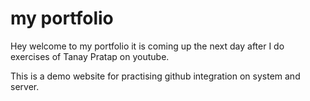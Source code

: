 # my portfolio
Hey welcome to my portfolio it is coming up the next day after I do exercises of Tanay Pratap on youtube.

This is a demo website for practising github integration on system and server.
